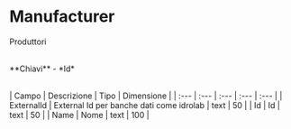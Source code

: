 # Manufacturer
Produttori

<br>
**Chiavi**
- *Id*
<br><br>

| Campo | Descrizione | Tipo | Dimensione | 
| :--- | :--- | :--- | :--- | :--- |
| ExternalId | External Id per banche dati come idrolab | text | 50 |
| Id | Id | text | 50 |
| Name | Nome | text | 100 |


